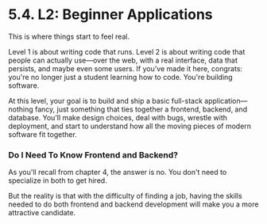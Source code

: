 # 5.4. L2: Beginner Applications

This is where things start to feel real.

Level 1 is about writing code that runs. Level 2 is about writing code that people can actually use—over the web, with a real interface, data that persists, and maybe even some users. If you’ve made it here, congrats: you're no longer just a student learning how to code. You're building software.

At this level, your goal is to build and ship a basic full-stack application—nothing fancy, just something that ties together a frontend, backend, and database. You’ll make design choices, deal with bugs, wrestle with deployment, and start to understand how all the moving pieces of modern software fit together.

### Do I Need To Know Frontend and Backend?

As you'll recall from chapter 4, the answer is no. You don't need to specialize in both to get hired.

But the reality is that with the difficulty of finding a job, having the skills needed to do both frontend and backend development will make you a more attractive candidate.
